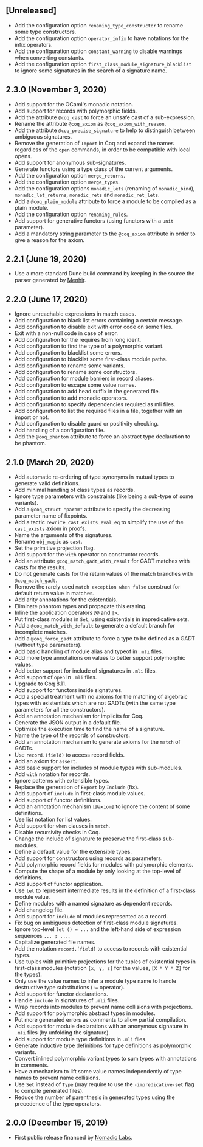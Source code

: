## [Unreleased]
* Add the configuration option `renaming_type_constructor` to rename some type constructors.
* Add the configuration option `operator_infix` to have notations for the infix operators.
* Add the configuration option `constant_warning` to disable warnings when converting constants.
* Add the configuration option `first_class_module_signature_blacklist` to ignore some signatures in the search of a signature name.

## 2.3.0 (November 3, 2020)
* Add support for the OCaml's monadic notation.
* Add support for records with polymorphic fields.
* Add the attribute `@coq_cast` to force an unsafe cast of a sub-expression.
* Rename the attribute `@coq_axiom` as `@coq_axiom_with_reason`.
* Add the attribute `@coq_precise_signature` to help to distinguish between ambiguous signatures.
* Remove the generation of `Import` in Coq and expand the names regardless of the `open` commands, in order to be compatible with local opens.
* Add support for anonymous sub-signatures.
* Generate functors using a type class of the current arguments.
* Add the configuration option `merge_returns`.
* Add the configuration option `merge_types`.
* Add the configuration options `monadic_lets` (renaming of `monadic_bind`), `monadic_let_returns`, `monadic_rets` and `monadic_ret_lets`.
* Add a `@coq_plain_module` attribute to force a module to be compiled as a plain module.
* Add the configuration option `renaming_rules`.
* Add support for generative functors (using functors with a `unit` parameter).
* Add a mandatory string parameter to the `@coq_axiom` attribute in order to give a reason for the axiom.

## 2.2.1 (June 19, 2020)
* Use a more standard Dune build command by keeping in the source the parser generated by [Menhir](https://gitlab.inria.fr/fpottier/menhir).

## 2.2.0 (June 17, 2020)
* Ignore unreachable expressions in match cases.
* Add configuration to black list errors containing a certain message.
* Add configuration to disable exit with error code on some files.
* Exit with a non-null code in case of error.
* Add configuration for the requires from long ident.
* Add configuration to find the type of a polymorphic variant.
* Add configuration to blacklist some errors.
* Add configuration to blacklist some first-class module paths.
* Add configuration to rename some variants.
* Add configuration to rename some constructors.
* Add configuration for module barriers in record aliases.
* Add configuration to escape some value names.
* Add configuration to add head suffix in the generated file.
* Add configuration to add monadic operators.
* Add configuration to specify dependencies required as mli files.
* Add configuration to list the required files in a file, together with an import or not.
* Add configuration to disable guard or positivity checking.
* Add handling of a configuration file.
* Add the `@coq_phantom` attribute to force an abstract type declaration to be phantom.

## 2.1.0 (March 20, 2020)
* Add automatic re-ordering of type synonyms in mutual types to generate valid definitions.
* Add minimal handling of class types as records.
* Ignore type parameters with constraints (like being a sub-type of some variants).
* Add a `@coq_struct "param"` attribute to specify the decreasing parameter name of fixpoints.
* Add a tactic `rewrite_cast_exists_eval_eq` to simplify the use of the `cast_exists` axiom in proofs.
* Name the arguments of the signatures.
* Rename `obj_magic` as `cast`.
* Set the primitive projection flag.
* Add support for the `with` operator on constructor records.
* Add an attribute `@coq_match_gadt_with_result` for GADT matches with casts for the results.
* Do not generate casts for the return values of the match branches with `@coq_match_gadt`.
* Remove the rarely used `match exception when false` construct for default return value in matches.
* Add arity annotations for the existentials.
* Eliminate phantom types and propagate this erasing.
* Inline the application operators `@@` and `|>`.
* Put first-class modules in `Set`, using existentials in impredicative sets.
* Add a `@coq_match_with_default` to generate a default branch for incomplete matches.
* Add a `@coq_force_gadt` attribute to force a type to be defined as a GADT (without type parameters).
* Add basic handling of module alias and typeof in `.mli` files.
* Add more type annotations on values to better support polymorphic values.
* Add better support for include of signatures in `.mli` files.
* Add support of `open` in `.mli` files.
* Upgrade to Coq 8.11.
* Add support for functors inside signatures.
* Add a special treatment with no axioms for the matching of algebraic types with existentials which are not GADTs (with the same type parameters for all the constructors).
* Add an annotation mechanism for implicits for Coq.
* Generate the JSON output in a default file.
* Optimize the execution time to find the name of a signature.
* Name the type of the records of constructors.
* Add an annotation mechanism to generate axioms for the `match` of GADTs.
* Use `record.(field)` to access record fields.
* Add an axiom for `assert`.
* Add basic support for includes of module types with sub-modules.
* Add `with` notation for records.
* Ignore patterns with extensible types.
* Replace the generation of `Export` by `Include` (fix).
* Add support of `include` in first-class module values.
* Add support of functor definitions.
* Add an annotation mechanism `[@axiom]` to ignore the content of some definitions.
* Use list notation for list values.
* Add support for `when` clauses in `match`.
* Disable recursivity checks in Coq.
* Change the include of signature to preserve the first-class sub-modules.
* Define a default value for the extensible types.
* Add support for constructors using records as parameters.
* Add polymorphic record fields for modules with polymorphic elements.
* Compute the shape of a module by only looking at the top-level of definitions.
* Add support of functor application.
* Use `let` to represent intermediate results in the definition of a first-class module value.
* Define modules with a named signature as dependent records.
* Add changelog file.
* Add support for `include` of modules represented as a record.
* Fix bug on ambiguous detection of first-class module signatures.
* Ignore top-level `let () = ...` and the left-hand side of expression sequences `... ; ...`.
* Capitalize generated file names.
* Add the notation `record.[field]` to access to records with existential types.
* Use tuples with primitive projections for the tuples of existential types in first-class modules (notation `[x, y, z]` for the values, `[X * Y * Z]` for the types).
* Only use the value names to infer a module type name to handle destructive type substitutions (`:=` operator).
* Add support for functor declarations.
* Handle `include` in signatures of `.mli` files.
* Wrap records into modules to prevent name collisions with projections.
* Add support for polymorphic abstract types in modules.
* Put more generated errors as comments to allow partial compilation.
* Add support for module declarations with an anonymous signature in `.mli` files (by unfolding the signature).
* Add support for module type definitions in `.mli` files.
* Generate inductive type definitions for type definitions as polymorphic variants.
* Convert inlined polymorphic variant types to sum types with annotations in comments.
* Have a mechanism to lift some value names independently of type names to prevent name collisions.
* Use `Set` instead of `Type` (may require to use the `-impredicative-set` flag to compile generated files).
* Reduce the number of parenthesis in generated types using the precedence of the type operators.

## 2.0.0 (December 15, 2019)
* First public release financed by [Nomadic Labs](https://www.nomadic-labs.com/).

